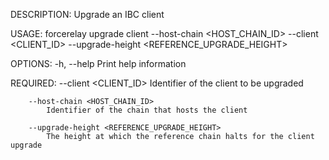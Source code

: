 DESCRIPTION:
Upgrade an IBC client

USAGE:
    forcerelay upgrade client --host-chain <HOST_CHAIN_ID> --client <CLIENT_ID> --upgrade-height <REFERENCE_UPGRADE_HEIGHT>

OPTIONS:
    -h, --help    Print help information

REQUIRED:
        --client <CLIENT_ID>
            Identifier of the client to be upgraded

        --host-chain <HOST_CHAIN_ID>
            Identifier of the chain that hosts the client

        --upgrade-height <REFERENCE_UPGRADE_HEIGHT>
            The height at which the reference chain halts for the client upgrade
